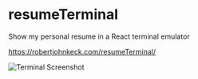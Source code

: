 # resumeTerminal
Show my personal resume in a React terminal emulator

https://robertjohnkeck.com/resumeTerminal/

![Terminal Screenshot]('https://github.com/robertjkeck2/resumeTerminal/blob/master/images/terminal.png')